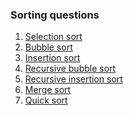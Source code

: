 ### Sorting questions

1) [Selection sort](https://www.codingninjas.com/studio/problems/selection-sort_624469)
2) [Bubble sort](https://www.codingninjas.com/studio/problems/bubble-sort_624380)
3) [Insertion sort](https://www.codingninjas.com/studio/problems/insertion-sort_624381)
4) [Recursive bubble sort](https://www.codingninjas.com/studio/problems/bubble-sort_624380)
5) [Recursive insertion sort](https://www.codingninjas.com/studio/problems/insertion-sort_624381)
6) [Merge sort](https://www.codingninjas.com/studio/problems/merge-sort_5846)
7) [Quick sort](https://www.codingninjas.com/studio/problems/quick-sort_5844)